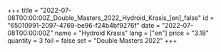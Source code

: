 +++
title = "2022-07-08T00:00:00Z_Double_Masters_2022_Hydroid_Krasis_[en]_false"
id = "65010991-2097-4769-be96-f24b4bf9276f"
date = "2022-07-08T00:00:00Z"
name = "Hydroid Krasis"
lang = ["en"]
price = "3.18"
quantity = 3
foil = false
set = "Double Masters 2022"
+++
